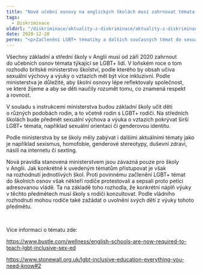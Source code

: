 ```yaml
---
title: "Nové učební osnovy na anglických školách musí zahrnovat témata týkající se LGBT+ lidí"
tags:
  - Diskriminace
oldUrl: "/diskriminace/aktuality-z-diskriminace/aktuality-z-diskriminace-2020/nove-ucebni-osnovy-na-anglickych-skolach-musi-zahrnovat-temata-tykajici-se-lgbt-lidi/"
date: 2020-12-28
perex: "<p>Začlenění LGBT+ tématiky a dalších současných témat do sexuální výchovy a výuky o vztazích má podle ministerstva školství lépe odrážet svět, ve kterém žijeme.</p>"
---
```


<!-- imported from the old website -->

<p>Všechny základní a střední školy v Anglii musí od září 2020 zahrnout do učebních osnov témata týkající se LGBT+ lidí. V loňském roce o tom rozhodlo britské ministerstvo školství, podle kterého by obsah učiva sexuální výchovy a výuky o vztazích měl být více inkluzivní. Podle ministerstva je důležité, aby školní osnovy lépe reflektovaly společnost, ve které žijeme a aby se děti naučily rozumět tomu, co znamená respekt a rovnost. </p> <p>V souladu s instrukcemi ministerstva budou základní školy učit děti o různých podobách rodin, a to včetně rodin s LGBT+ rodiči. Na středních školách bude předmět sexuální výchova a výuka o vztazích pokrývat širší LGBT+ témata, například sexuální orientaci či genderovou identitu. </p> <p>Podle ministerstva by se školy měly zabývat i dalšími aktuálními tématy jako je například sexismus, homofobie, genderové stereotypy, duševní zdraví, násilí na internetu či sexting. </p> <p>Nová pravidla stanovená ministerstvem jsou závazná pouze pro školy v Anglii. Jak konkrétně k uvedeným tématům přistupovat je však na rozhodnutí jednotlivých škol. Proti povinnému začlenění LGBT+ témat do školních osnov však někteří rodiče protestovali a sepsali proto petici adresovanou vládě. Ta na základě toho rozhodla, že konkrétní náplň výuky v těchto předmětech musí školy s rodiči konzultovat. Podle vládního rozhodnutí mohou rodiče také zažádat o uvolnění svých dětí z výuky tohoto předmětu.</p> <p> </p> <p>Více informací o tématu zde:</p> <p><a href="https://www.bustle.com/wellness/english-schools-are-now-required-to-teach-lgbt-inclusive-sex-ed" target="_blank">https://www.bustle.com/wellness/english-schools-are-now-required-to-teach-lgbt-inclusive-sex-ed</a></p> <a href="https://www.stonewall.org.uk/lgbt-inclusive-education-everything-you-need-know#2" target="_blank">https://www.stonewall.org.uk/lgbt-inclusive-education-everything-you-need-know#2</a>
